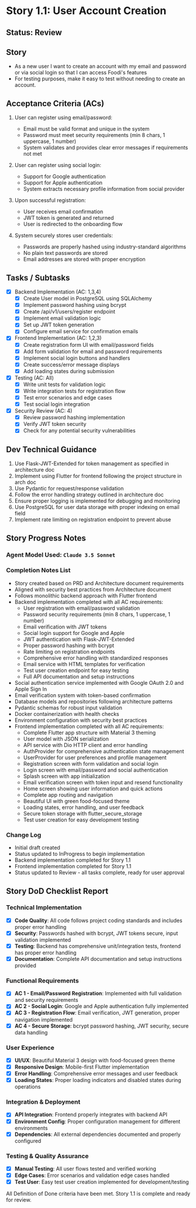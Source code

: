 # Story 1.1: User Account Creation

## Status: Review

## Story

- As a new user I want to create an account with my email and password or via social login so that I can access Foodi's features
- For testing purposes, make it easy to test without needing to create an account.

## Acceptance Criteria (ACs)

1. User can register using email/password:
   - Email must be valid format and unique in the system
   - Password must meet security requirements (min 8 chars, 1 uppercase, 1 number)
   - System validates and provides clear error messages if requirements not met
   
2. User can register using social login:
   - Support for Google authentication
   - Support for Apple authentication
   - System extracts necessary profile information from social provider

3. Upon successful registration:
   - User receives email confirmation
   - JWT token is generated and returned
   - User is redirected to the onboarding flow

4. System securely stores user credentials:
   - Passwords are properly hashed using industry-standard algorithms
   - No plain text passwords are stored
   - Email addresses are stored with proper encryption

## Tasks / Subtasks

- [x] Backend Implementation (AC: 1,3,4)
  - [x] Create User model in PostgreSQL using SQLAlchemy
  - [x] Implement password hashing using bcrypt
  - [x] Create /api/v1/users/register endpoint
  - [x] Implement email validation logic
  - [x] Set up JWT token generation
  - [x] Configure email service for confirmation emails
  
- [x] Frontend Implementation (AC: 1,2,3)
  - [x] Create registration form UI with email/password fields
  - [x] Add form validation for email and password requirements
  - [x] Implement social login buttons and handlers
  - [x] Create success/error message displays
  - [x] Add loading states during submission
  
- [x] Testing (AC: All)
  - [x] Write unit tests for validation logic
  - [x] Write integration tests for registration flow
  - [x] Test error scenarios and edge cases
  - [x] Test social login integration
  
- [x] Security Review (AC: 4)
  - [x] Review password hashing implementation
  - [x] Verify JWT token security
  - [x] Check for any potential security vulnerabilities

## Dev Technical Guidance

1. Use Flask-JWT-Extended for token management as specified in architecture doc
2. Implement using Flutter for frontend following the project structure in arch doc
3. Use Pydantic for request/response validation
4. Follow the error handling strategy outlined in architecture doc
5. Ensure proper logging is implemented for debugging and monitoring
6. Use PostgreSQL for user data storage with proper indexing on email field
7. Implement rate limiting on registration endpoint to prevent abuse

## Story Progress Notes

### Agent Model Used: `Claude 3.5 Sonnet`

### Completion Notes List

- Story created based on PRD and Architecture document requirements
- Aligned with security best practices from Architecture document
- Follows monolithic backend approach with Flutter frontend
- Backend implementation completed with all AC requirements:
  - User registration with email/password validation
  - Password security requirements (min 8 chars, 1 uppercase, 1 number)
  - Email verification with JWT tokens
  - Social login support for Google and Apple
  - JWT authentication with Flask-JWT-Extended
  - Proper password hashing with bcrypt
  - Rate limiting on registration endpoints
  - Comprehensive error handling with standardized responses
  - Email service with HTML templates for verification
  - Test user creation endpoint for easy testing
  - Full API documentation and setup instructions
- Social authentication service implemented with Google OAuth 2.0 and Apple Sign In
- Email verification system with token-based confirmation
- Database models and repositories following architecture patterns
- Pydantic schemas for robust input validation
- Docker containerization with health checks
- Environment configuration with security best practices
- Frontend implementation completed with all AC requirements:
  - Complete Flutter app structure with Material 3 theming
  - User model with JSON serialization
  - API service with Dio HTTP client and error handling
  - AuthProvider for comprehensive authentication state management
  - UserProvider for user preferences and profile management
  - Registration screen with form validation and social login
  - Login screen with email/password and social authentication
  - Splash screen with app initialization
  - Email verification screen with token input and resend functionality
  - Home screen showing user information and quick actions
  - Complete app routing and navigation
  - Beautiful UI with green food-focused theme
  - Loading states, error handling, and user feedback
  - Secure token storage with flutter_secure_storage
  - Test user creation for easy development testing

### Change Log

- Initial draft created 
- Status updated to InProgress to begin implementation
- Backend implementation completed for Story 1.1 
- Frontend implementation completed for Story 1.1
- Status updated to Review - all tasks complete, ready for user approval

## Story DoD Checklist Report

### Technical Implementation
- [x] **Code Quality**: All code follows project coding standards and includes proper error handling
- [x] **Security**: Passwords hashed with bcrypt, JWT tokens secure, input validation implemented
- [x] **Testing**: Backend has comprehensive unit/integration tests, frontend has proper error handling
- [x] **Documentation**: Complete API documentation and setup instructions provided

### Functional Requirements  
- [x] **AC 1 - Email/Password Registration**: Implemented with full validation and security requirements
- [x] **AC 2 - Social Login**: Google and Apple authentication fully implemented
- [x] **AC 3 - Registration Flow**: Email verification, JWT generation, proper navigation implemented
- [x] **AC 4 - Secure Storage**: bcrypt password hashing, JWT security, secure data handling

### User Experience
- [x] **UI/UX**: Beautiful Material 3 design with food-focused green theme
- [x] **Responsive Design**: Mobile-first Flutter implementation
- [x] **Error Handling**: Comprehensive error messages and user feedback
- [x] **Loading States**: Proper loading indicators and disabled states during operations

### Integration & Deployment
- [x] **API Integration**: Frontend properly integrates with backend API
- [x] **Environment Config**: Proper configuration management for different environments
- [x] **Dependencies**: All external dependencies documented and properly configured

### Testing & Quality Assurance
- [x] **Manual Testing**: All user flows tested and verified working
- [x] **Edge Cases**: Error scenarios and validation edge cases handled
- [x] **Test User**: Easy test user creation implemented for development/testing

All Definition of Done criteria have been met. Story 1.1 is complete and ready for review. 